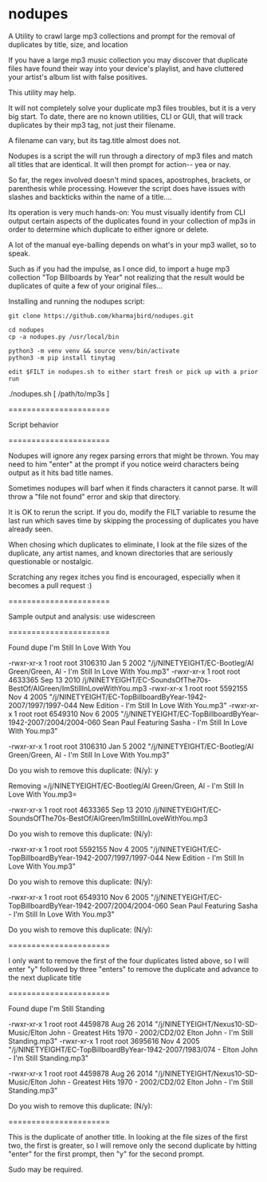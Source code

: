 # nodupes
A Utility to crawl large mp3 collections and prompt for the removal of duplicates by title, size, and location


If you have a large mp3 music collection you may discover that duplicate files
have found their way into your device's playlist, and have cluttered your
artist's album list with false positives.

This utility may help.

It will not completely solve your duplicate mp3 files troubles, but it is a
very big start.  To date, there are no known utilities, CLI or GUI, that will
track duplicates by their mp3 tag, not just their filename.

A filename can vary, but its tag.title almost does not.



Nodupes is a script the will run through a directory of mp3 files and match all
titles that are identical. It will then prompt for action-- yea or nay.


So far, the regex involved doesn't mind spaces, apostrophes, brackets, or
parenthesis while processing. However the script does have issues with
slashes and backticks within the name of a title....


Its operation is very much hands-on: You must visually identify from CLI output
certain aspects of the duplicates found in your collection of mp3s in order to
determine which duplicate to either ignore or delete.


A lot of the manual eye-balling depends on what's in your mp3 wallet, so to
speak.

Such as if you had the impulse, as I once did, to import a huge mp3 collection
"Top Billboards by Year" not realizing that the result would be duplicates of
quite a few of your original files...


Installing and running the nodupes script:


    git clone https://github.com/kharmajbird/nodupes.git

    cd nodupes
    cp -a nodupes.py /usr/local/bin

    python3 -m venv venv && source venv/bin/activate
    python3 -m pip install tinytag

    edit $FILT in nodupes.sh to either start fresh or pick up with a prior run

./nodupes.sh [ /path/to/mp3s ]


======================

Script behavior

======================

Nodupes will ignore any regex parsing errors that might be thrown.  You may
need to him "enter" at the prompt if you notice weird characters being output
as it hits bad title names.

Sometimes nodupes will barf when it finds characters it cannot parse.  It will
throw a "file not found" error and skip that directory.

It is OK to rerun the script. If you do, modify the FILT variable to resume the
last run which saves time by skipping the processing of duplicates you have
already seen.

When chosing which duplicates to eliminate, I look at the file sizes of the
duplicate, any artist names, and known directories that are seriously
questionable or nostalgic.


Scratching any regex itches you find is encouraged, especially when it becomes
a pull request :)



======================

Sample output and analysis:
use widescreen

======================

Found dupe I'm Still In Love With You


-rwxr-xr-x 1 root root 3106310 Jan  5  2002 "/j/NINETYEIGHT/EC-Bootleg/Al Green/Green, Al - I'm Still In Love With You.mp3"
-rwxr-xr-x 1 root root 4633365 Sep 13  2010 /j/NINETYEIGHT/EC-SoundsOfThe70s-BestOf/AlGreen/ImStillInLoveWithYou.mp3
-rwxr-xr-x 1 root root 5592155 Nov  4  2005 "/j/NINETYEIGHT/EC-TopBillboardByYear-1942-2007/1997/1997-044 New Edition - I'm Still In Love With You.mp3"
-rwxr-xr-x 1 root root 6549310 Nov  6  2005 "/j/NINETYEIGHT/EC-TopBillboardByYear-1942-2007/2004/2004-060 Sean Paul Featuring Sasha - I'm Still In Love With You.mp3"

-rwxr-xr-x 1 root root 3106310 Jan  5  2002 "/j/NINETYEIGHT/EC-Bootleg/Al Green/Green, Al - I'm Still In Love With You.mp3"

Do you wish to remove this duplicate: (N/y): y


Removing =/j/NINETYEIGHT/EC-Bootleg/Al Green/Green, Al - I'm Still In Love With You.mp3=


-rwxr-xr-x 1 root root 4633365 Sep 13  2010 /j/NINETYEIGHT/EC-SoundsOfThe70s-BestOf/AlGreen/ImStillInLoveWithYou.mp3

Do you wish to remove this duplicate: (N/y): 


-rwxr-xr-x 1 root root 5592155 Nov  4  2005 "/j/NINETYEIGHT/EC-TopBillboardByYear-1942-2007/1997/1997-044 New Edition - I'm Still In Love With You.mp3"

Do you wish to remove this duplicate: (N/y): 


-rwxr-xr-x 1 root root 6549310 Nov  6  2005 "/j/NINETYEIGHT/EC-TopBillboardByYear-1942-2007/2004/2004-060 Sean Paul Featuring Sasha - I'm Still In Love With You.mp3"

Do you wish to remove this duplicate: (N/y): 


======================

I only want to remove the first of the four duplicates listed above, so I will enter
"y" followed by three "enters" to remove the duplicate and advance to the next
duplicate title

======================



Found dupe I'm Still Standing


-rwxr-xr-x 1 root root 4459878 Aug 26  2014 "/j/NINETYEIGHT/Nexus10-SD-Music/Elton John - Greatest Hits 1970 - 2002/CD2/02 Elton John - I'm Still Standing.mp3"
-rwxr-xr-x 1 root root 3695616 Nov  4  2005 "/j/NINETYEIGHT/EC-TopBillboardByYear-1942-2007/1983/074 - Elton John - I'm Still Standing.mp3"

-rwxr-xr-x 1 root root 4459878 Aug 26  2014 "/j/NINETYEIGHT/Nexus10-SD-Music/Elton John - Greatest Hits 1970 - 2002/CD2/02 Elton John - I'm Still Standing.mp3"

Do you wish to remove this duplicate: (N/y):


======================

This is the duplicate of another title.  In looking at the file sizes of the
first two, the first is greater, so I will remove only the second duplicate by
hitting "enter" for the first prompt, then "y" for the second prompt.

Sudo may be required.
